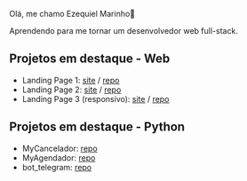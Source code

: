 Olá, me chamo Ezequiel Marinho👋

Aprendendo para me tornar um desenvolvedor web full-stack.

## Projetos em destaque - Web

- Landing Page 1: [site](https://quelzynh0.github.io/landing-page/)  /  [repo](https://github.com/quelzynh0/landing-page)
- Landing Page 2: [site](https://quelzynh0.github.io/landing-page-2/)  /  [repo](https://github.com/quelzynh0/landing-page-2)
- Landing Page 3 (responsivo): [site](https://quelzynh0.github.io/landing-page-3/)  /  [repo](https://github.com/quelzynh0/landing-page-3)

## Projetos em destaque - Python

- MyCancelador: [repo](https://github.com/quelzynh0/MyCancelador)
- MyAgendador: [repo](https://github.com/quelzynh0/MyAgendador)
- bot_telegram: [repo](https://github.com/quelzynh0/bot_telegram)
